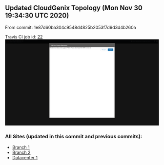 ## Updated CloudGenix Topology (Mon Nov 30 19:34:30 UTC 2020)

From commit: 1e87d60ba304c9548d4825b2053f7d9d3d4b260a 

Travis CI job id: [22](https://travis-ci.com/CloudGenix/network-as-code/builds/205454236)
<img alt="Map Image" src="map.png?raw=1" width="1110">

### All Sites (updated in this commit and previous commits):

<ul>
<li><A href="Branch 1/README.md">Branch 1</A>
<li><A href="Branch 2/README.md">Branch 2</A>
<li><A href="Datacenter 1/README.md">Datacenter 1</A>


